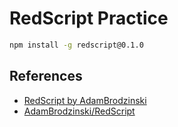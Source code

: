 # RedScript Practice

```sh
npm install -g redscript@0.1.0
```

## References

* [RedScript by AdamBrodzinski](http://redscript.org/)
* [AdamBrodzinski/RedScript](https://github.com/AdamBrodzinski/RedScript)
